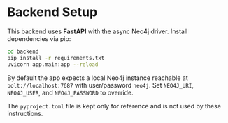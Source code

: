 # Backend Setup

This backend uses **FastAPI** with the async Neo4j driver. Install dependencies via pip:

```bash
cd backend
pip install -r requirements.txt
uvicorn app.main:app --reload
```

By default the app expects a local Neo4j instance reachable at `bolt://localhost:7687` with user/password `neo4j`. Set `NEO4J_URI`, `NEO4J_USER`, and `NEO4J_PASSWORD` to override.

The `pyproject.toml` file is kept only for reference and is not used by these instructions.
